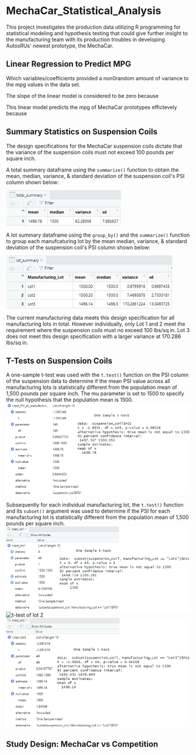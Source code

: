 # MechaCar_Statistical_Analysis
This project investigates the production data utilizing R programming for statistical modeling and hypothesis testing that could give further insight to the manufacturing team with its production troubles in developing AutosRUs' newest prototype, the MechaCar.

## Linear Regression to Predict MPG
Which variables/coefficients provided a non0random amount of variance to the mpg values in the data set.

The slope of the linear model is considered to be zero because

This linear model predicts the mpg of MechaCar prototypes effictevely because


## Summary Statistics on Suspension Coils
The design specifications for the MechaCar suspension coils dictate that the variance of the suspension coils must not exceed 100 pounds per square inch.

A total summary dataframe using the <code>summarize()</code> function to obtain the mean, median, variance, & standard deviation of the suspension coil's PSI column shown below:  
  
![total_summary](https://github.com/vzhang90/MechaCar_Statistical_Analysis/blob/main/images/total_summary.png)

A lot summary dataframe using the <code>group_by()</code> and the <code>summarize()</code> function to group each manufcaturing lot by the mean median, variance, & standard deviation of the suspension coil's PSI column shown below:
 
![lot_summary](https://github.com/vzhang90/MechaCar_Statistical_Analysis/blob/main/images/lot_summary.png)

The current manufacturing data meets this design specification for all manufacturing lots in total. However individually, only Lot 1 and 2 meet the requirement where the suspension coils must no exceed 100 lbs/sq in. Lot 3 does not meet this design specification with a larger variance at 170.286 lbs/sq in.

## T-Tests on Suspension Coils
A one-sample t-test was used with the <code>t.test()</code> function on the PSI column of the suspension data to determine if the mean PSI value across all manufacturing lots is statistically different from the population mean of 1,500 pounds per square inch. The mu parameter is set to 1500 to specify the null hypothesis that the population mean is 1500.
![T-test across all manufacturing lots](https://github.com/vzhang90/MechaCar_Statistical_Analysis/blob/main/images/t.test_PSI_all_manufacturing_lots.png)

Subsequently for each individual manufacturing lot, the <code>t.test()</code> function and its <code>subset()</code> argument was used to determine if the PSI for each manufacturing lot is statistically different from the population mean of 1,500 pounds per square inch. 
![t-test of lot 1](https://github.com/vzhang90/MechaCar_Statistical_Analysis/blob/main/images/t.test_lot1.png) 
![t-test of lot 2](https://github.com/vzhang90/MechaCar_Statistical_Analysis/commit/7a15288ced52f944d48760e194a8af09572fa95d) 
![t-test of lot 3](https://github.com/vzhang90/MechaCar_Statistical_Analysis/blob/main/images/t.test_lot3.png) 


## Study Design: MechaCar vs Competition
